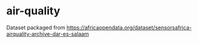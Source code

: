 # air-quality
Dataset packaged from https://africaopendata.org/dataset/sensorsafrica-airquality-archive-dar-es-salaam
